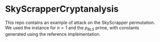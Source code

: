 # SkyScrapperCryptanalysis

This repo contains an example of attack on the SkyScrapper permutation. We used the instance for $n=1$ and the $p_{BLS}$ prime, with constants generated using the reference implementation.

